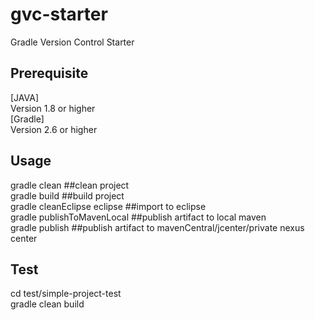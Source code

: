 # gvc-starter
Gradle Version Control Starter

## Prerequisite
[JAVA] <br/>
Version 1.8 or higher <br/>
[Gradle] <br/>
Version 2.6 or higher

## Usage
gradle clean                   ##clean project <br/>
gradle build                   ##build project <br/>
gradle cleanEclipse eclipse    ##import to eclipse <br/>
gradle publishToMavenLocal     ##publish artifact to local maven <br/>
gradle publish                 ##publish artifact to mavenCentral/jcenter/private nexus center <br/>

## Test
cd test/simple-project-test <br/>
gradle clean build
